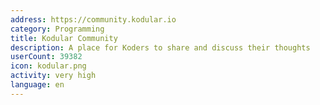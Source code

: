```yaml
---
address: https://community.kodular.io
category: Programming
title: Kodular Community
description: A place for Koders to share and discuss their thoughts
userCount: 39382
icon: kodular.png
activity: very high
language: en
---
```


